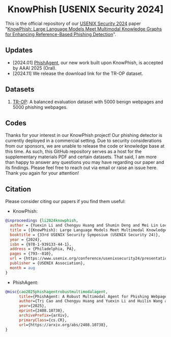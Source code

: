 <h1 align="center"> KnowPhish [USENIX Security 2024]</h1>


This is the official repository of our [USENIX Security 2024](https://www.usenix.org/conference/usenixsecurity24) paper "[KnowPhish: Large Language Models Meet Multimodal Knowledge Graphs for Enhancing Reference-Based Phishing Detection](https://www.usenix.org/conference/usenixsecurity24/presentation/li-yuexin)".

## Updates
- [2024.01] [PhishAgent](https://arxiv.org/abs/2408.10738), our new work built upon KnowPhish, is accepted by AAAI 2025 (Oral).
- [2024.11] We release the download link for the TR-OP dataset.


## Datasets
1. [TR-OP](https://www.dropbox.com/scl/fi/z1liysgw42g9apcsp1v3i/TR-OP.zip?rlkey=9ovjwzteon3gp6v1yff1pdjrt&st=ftefbkof&dl=0): A balanced evaluation dataset with 5000 benign webpages and 5000 phishing webpages.

## Codes
Thanks for your interest in our KnowPhish project! Our phishing detector is currently deployed in a commercial setting. Due to security considerations from our sponsors, we are unable to release the code or knowledge base at this time. As such, this GitHub repository serves as a host for the supplementary materials PDF and certain datasets. That said, I am more than happy to answer any questions you may have regarding our paper and its findings. Please feel free to reach out via email or raise an issue here. Thank you again for your attention!

## Citation
Please consider citing our papers if you find them useful:

- KnowPhish: 
```bibtex
@inproceedings {li2024knowphish,
  author = {Yuexin Li and Chengyu Huang and Shumin Deng and Mei Lin Lock and Tri Cao and Nay Oo and Hoon Wei Lim and Bryan Hooi},
  title = {{KnowPhish}: Large Language Models Meet Multimodal Knowledge Graphs for Enhancing {Reference-Based} Phishing Detection},
  booktitle = {33rd USENIX Security Symposium (USENIX Security 24)},
  year = {2024},
  isbn = {978-1-939133-44-1},
  address = {Philadelphia, PA},
  pages = {793--810},
  url = {https://www.usenix.org/conference/usenixsecurity24/presentation/li-yuexin},
  publisher = {USENIX Association},
  month = aug
}
```
- PhishAgent:
```bibtex
@misc{cao2025phishagentrobustmultimodalagent,
      title={PhishAgent: A Robust Multimodal Agent for Phishing Webpage Detection}, 
      author={Tri Cao and Chengyu Huang and Yuexin Li and Huilin Wang and Amy He and Nay Oo and Bryan Hooi},
      year={2025},
      eprint={2408.10738},
      archivePrefix={arXiv},
      primaryClass={cs.CR},
      url={https://arxiv.org/abs/2408.10738}, 
}
```
